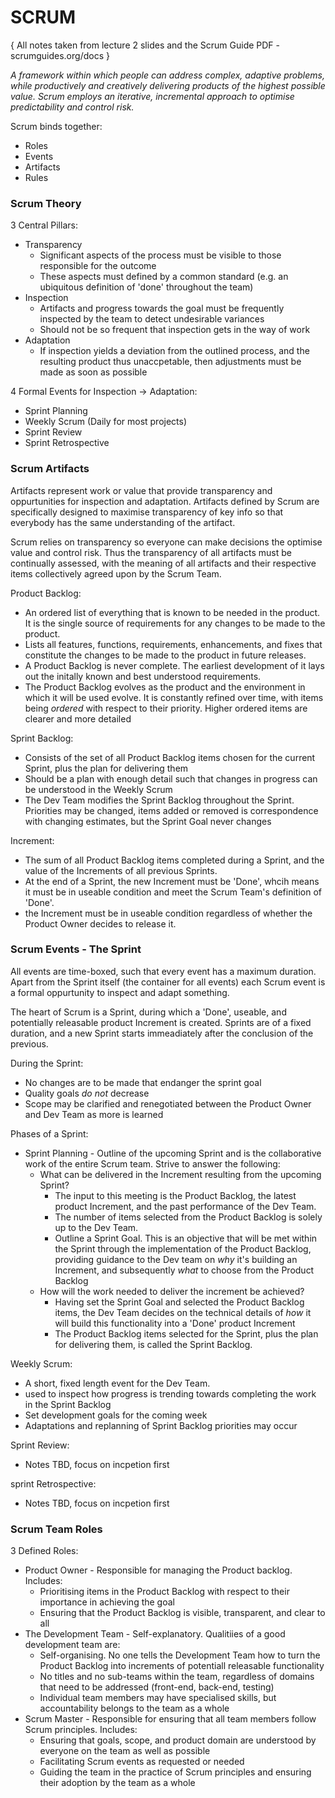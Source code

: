 # SCRUM

{ All notes taken from lecture 2 slides and the Scrum Guide PDF - scrumguides.org/docs }

*A framework within which people can address complex, adaptive problems, while productively and creatively delivering products of the highest possible value. Scrum employs an iterative, incremental approach to optimise predictability and control risk.*

Scrum binds together:
* Roles
* Events
* Artifacts
* Rules


### Scrum Theory

3 Central Pillars: 
* Transparency
  * Significant aspects of the process must be visible to those responsible for the outcome
  * These aspects must defined by a common standard (e.g. an ubiquitous definition of 'done' throughout the team)
* Inspection
  * Artifacts and progress towards the goal must be frequently inspected by the team to detect undesirable variances
  * Should not be so frequent that inspection gets in the way of work
* Adaptation
  * If inspection yields a deviation from the outlined process, and the resulting product thus unaccpetable, then adjustments must be made as soon as possible

4 Formal Events for Inspection -> Adaptation:
* Sprint Planning
* Weekly Scrum (Daily for most projects)
* Sprint Review
* Sprint Retrospective


### Scrum Artifacts

Artifacts represent work or value that provide transparency and oppurtunities for inspection and adaptation. Artifacts defined by Scrum are specifically designed to maximise transparency of key info so that everybody has the same understanding of the artifact.

Scrum relies on transparency so everyone can make decisions the optimise value and control risk. Thus the transparency of all artifacts must be continually assessed, with the meaning of all artifacts and their respective items collectively agreed upon by the Scrum Team. 

Product Backlog:
* An ordered list of everything that is known to be needed in the product. It is the single source of requirements for any changes to be made to the product.
* Lists all features, functions, requirements, enhancements, and fixes that constitute the changes to be made to the product in future releases.
* A Product Backlog is never complete. The earliest development of it lays out the initally known and best understood requirements. 
* The Product Backlog evolves as the product and the environment in which it will be used evolve. It is constantly refined over time, with items being *ordered* with respect to their priority. Higher ordered items are clearer and more detailed

Sprint Backlog:
* Consists of the set of all Product Backlog items chosen for the current Sprint, plus the plan for delivering them
* Should be a plan with enough detail such that changes in progress can be understood in the Weekly Scrum 
* The Dev Team modifies the Sprint Backlog throughout the Sprint. Priorities may be changed, items added or removed is correspondence with changing estimates, but the Sprint Goal never changes

Increment:
* The sum of all Product Backlog items completed during a Sprint, and the value of the Increments of all previous Sprints.
* At the end of a Sprint, the new Increment must be 'Done', whcih means it must be in useable condition and meet the Scrum Team's definition of 'Done'.
* the Increment must be in useable condition regardless of whether the Product Owner decides to release it.


### Scrum Events - The Sprint

All events are time-boxed, such that every event has a maximum duration. Apart from the Sprint itself (the container for all events) each Scrum event is a formal oppurtunity to inspect and adapt something.

The heart of Scrum is a Sprint, during which a 'Done', useable, and potentially releasable product Increment is created. Sprints are of a fixed duration, and a new Sprint starts immeadiately after the conclusion of the previous.

During the Sprint:
* No changes are to be made that endanger the sprint goal
* Quality goals *do not* decrease
* Scope may be clarified and renegotiated between the Product Owner and Dev Team as more is learned

Phases of a Sprint:
* Sprint Planning - Outline of the upcoming Sprint and is the collaborative work of the entire Scrum team. Strive to answer the following:
  * What can be delivered in the Increment resulting from the upcoming Sprint?
    * The input to this meeting is the Product Backlog, the latest product Increment, and the past performance of the Dev Team. 
    * The number of items selected from the Product Backlog is solely up to the Dev Team.
    * Outline a Sprint Goal. This is an objective that will be met within the Sprint through the implementation of the Product Backlog, providing guidance to the Dev team on *why* it's building an Increment, and subsequently *what* to choose from the Product Backlog 
  * How will the work needed to deliver the increment be achieved?
    * Having set the Sprint Goal and selected the Product Backlog items, the Dev Team decides on the technical details of *how* it will build this functionality into a 'Done' product Increment
    * The Product Backlog items selected for the Sprint, plus the plan for delivering them, is called the Sprint Backlog.

Weekly Scrum:
* A short, fixed length event for the Dev Team.
* used to inspect how progress is trending towards completing the work in the Sprint Backlog
* Set development goals for the coming week
* Adaptations and replanning of Sprint Backlog priorities may occur

Sprint Review:
* Notes TBD, focus on incpetion first

sprint Retrospective:
* Notes TBD, focus on incpetion first


### Scrum Team Roles

3 Defined Roles:
* Product Owner - Responsible for managing the Product backlog. Includes:
  * Prioritising items in the Product Backlog with respect to their importance in achieving the goal
  * Ensuring that the Product Backlog is visible, transparent, and clear to all
* The Development Team - Self-explanatory. Qualitiies of a good development team are:
  * Self-organising. No one tells the Development Team how to turn the Product Backlog into increments of potentiall releasable functionality
  * No titles and no sub-teams within the team, regardless of domains that need to be addressed (front-end, back-end, testing)
  * Individual team members may have specialised skills, but accountability belongs to the team as a whole
* Scrum Master - Responsible for ensuring that all team members follow Scrum principles. Includes:
  * Ensuring that goals, scope, and product domain are understood by everyone on the team as well as possible
  * Facilitating Scrum events as requested or needed
  * Guiding the team in the practice of Scrum principles and ensuring their adoption by the team as a whole



